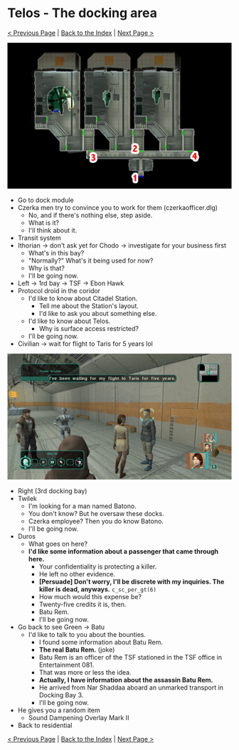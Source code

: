 # Telos - The docking area

[< Previous Page](./03_Telos.md) |
[Back to the Index](../index.md) |
[Next Page >](./05_Telos.md)

![](img/04_Telos/04_Telos_map.png)

- Go to dock module
- Czerka men try to convince you to work for them (czerkaofficer.dlg)
  - No, and if there's nothing else, step aside.
  - What is it?
  - I'll think about it.
- Transit system
- Ithorian -> don't ask yet for Chodo -> investigate for your business first
    - What's in this bay?
    - "Normally?" What's it being used for now?
    - Why is that?
    - I'll be going now.
- Left -> 1rd bay -> TSF -> Ebon Hawk
- Protocol droid in the coridor
  - I'd like to know about Citadel Station.
    - Tell me about the Station's layout.
    - I'd like to ask you about something else.
  - I'd like to know about Telos.
    - Why is surface access restricted?
  - I'll be going now.
- Civilian -> wait for flight to Taris for 5 years lol

![2025051815141100-09283F1FC0B01C5416AE2622190758FC.jpg](img/04_Telos/2025051815141100-09283F1FC0B01C5416AE2622190758FC.jpg)

- Right (3rd docking bay)
- Twilek
    - I'm looking for a man named Batono.
    - You don't know? But he oversaw these docks.
    - Czerka employee? Then you do know Batono.
    - I'll be going now.
- Duros
    - What goes on here?
    - **I'd like some information about a passenger that came through here.**
      - Your confidentiality is protecting a killer.
      - He left no other evidence.
      - **[Persuade] Don't worry, I'll be discrete with my inquiries. The killer is dead, anyways.** `c_sc_per_gt(6)`
      - How much would this expense be?
      - Twenty-five credits it is, then.
      - Batu Rem.
      - I'll be going now.
- Go back to see Green -> Batu
  - I'd like to talk to you about the bounties.
    - I found some information about Batu Rem.
    - **The real Batu Rem.** (joke)
    - Batu Rem is an officer of the TSF stationed in the TSF office in Entertainment 081.
    - That was more or less the idea.
    - **Actually, I have information about the assassin Batu Rem.**
    - He arrived from Nar Shaddaa aboard an unmarked transport in Docking Bay 3.
    - I'll be going now.
- He gives you a random item
  - Sound Dampening Overlay Mark II
- Back to residential

[< Previous Page](./03_Telos.md) |
[Back to the Index](../index.md) |
[Next Page >](./05_Telos.md)

